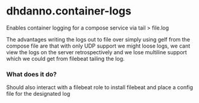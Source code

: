 # dhdanno.container-logs
Enables container logging for a compose service via tail > file.log

The advantages writing the logs out to file over simply using gelf from the compose file are that with only UDP support we might loose logs, we cant view the logs on the server retrospectively and we lose multiline support which we could get from filebeat tailing the log.

### What does it do?
Should also interact with a filebeat role to install filebeat and place a config file for the designated log
